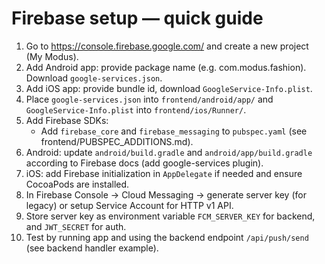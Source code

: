 
# Firebase setup — quick guide

1. Go to https://console.firebase.google.com/ and create a new project (My Modus).
2. Add Android app: provide package name (e.g. com.modus.fashion). Download `google-services.json`.
3. Add iOS app: provide bundle id, download `GoogleService-Info.plist`.
4. Place `google-services.json` into `frontend/android/app/` and `GoogleService-Info.plist` into `frontend/ios/Runner/`.
5. Add Firebase SDKs:
   - Add `firebase_core` and `firebase_messaging` to `pubspec.yaml` (see frontend/PUBSPEC_ADDITIONS.md).
6. Android: update `android/build.gradle` and `android/app/build.gradle` according to Firebase docs (add google-services plugin).
7. iOS: add Firebase initialization in `AppDelegate` if needed and ensure CocoaPods are installed.
8. In Firebase Console → Cloud Messaging → generate server key (for legacy) or setup Service Account for HTTP v1 API.
9. Store server key as environment variable `FCM_SERVER_KEY` for backend, and `JWT_SECRET` for auth.
10. Test by running app and using the backend endpoint `/api/push/send` (see backend handler example).
